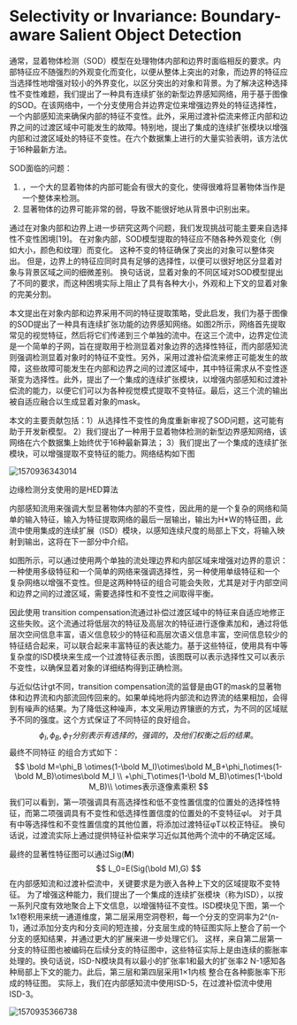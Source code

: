 # Selectivity or Invariance: Boundary-aware Salient Object Detection

通常，显着物体检测（SOD）模型在处理物体内部和边界时面临相反的要求。内部特征应不随强烈的外观变化而变化，以便从整体上突出的对象，而边界的特征应当选择性地增强对较小的外界变化，以区分突出的对象和背景。为了解决这种选择性不变性难题，我们提出了一种具有连续扩张的新型边界感知网络，用于基于图像的SOD。在该网络中，一个分支使用合并边界定位来增强边界处的特征选择性，一个内部感知流来确保内部的特征不变性。此外，采用过渡补偿流来修正内部和边界之间的过渡区域中可能发生的故障。特别地，提出了集成的连续扩张模块以增强内部和过渡区域处的特征不变性。在六个数据集上进行的大量实验表明，该方法优于16种最新方法。

SOD面临的问题：

1. ，一个大的显着物体的内部可能会有很大的变化，使得很难将显著物体当作是一个整体来检测。
2. 显著物体的边界可能非常的弱，导致不能很好地从背景中识别出来。

通过在对象内部和边界上进一步研究这两个问题，我们发现挑战可能主要来自选择性不变性困境[19]。 在对象内部，SOD模型提取的特征应不随各种外观变化（例如大小，颜色和纹理）而变化。 这种不变的特征确保了突出的对象可以整体突出。 但是，边界上的特征应同时具有足够的选择性，以便可以很好地区分显着对象与背景区域之间的细微差别。 换句话说，显着对象的不同区域对SOD模型提出了不同的要求，而这种困境实际上阻止了具有各种大小，外观和上下文的显着对象的完美分割。

本文提出在对象内部和边界采用不同的特征提取策略，受此启发，我们为基于图像的SOD提出了一种具有连续扩张功能的边界感知网络。如图2所示，网络首先提取常见的视觉特征，然后将它们传递到三个单独的流中。在这三个流中，边界定位流是一个简单的子网，旨在提取用于检测显着对象边界的选择性特征，而内部感知流则强调检测显着对象时的特征不变性。另外，采用过渡补偿流来修正可能发生的故障，这些故障可能发生在内部和边界之间的过渡区域中，其中特征需求从不变性逐渐变为选择性。此外，提出了一个集成的连续扩张模块，以增强内部感知和过渡补偿流的能力，以便它们可以为各种视觉模式提取不变特征。最后，这三个流的输出被自适应融合以生成显着对象的mask。

本文的主要贡献包括：1）从选择性不变性的角度重新审视了SOD问题，这可能有助于开发新模型。 2）我们提出了一种用于显着物体检测的新型边界感知网络，该网络在六个数据集上始终优于16种最新算法； 3）我们提出了一个集成的连续扩张模块，可以增强提取不变特征的能力。网络结构如下图

![1570936343014](C:\Users\rayshea\AppData\Roaming\Typora\typora-user-images\1570936343014.png)

边缘检测分支使用的是HED算法

内部感知流用来强调大型显著物体内部的不变性，因此用的是一个复杂的网络和简单的输入特征，输入为特征提取网络的最后一层输出，输出为H*W的特征图，此流中使用集成的连续扩展（ISD）模块，以感知连续尺度的局部上下文，将输入映射到输出，这将在下一部分中介绍。

如图所示，可以通过使用两个单独的流处理边界和内部区域来增强对边界的意识：一种使用多级特征和一个简单的网络来强调选择性，另一种使用单级特征和一个 复杂网络以增强不变性。但是这两种特征的组合可能会失败，尤其是对于内部空间和边界之间的过渡区域，需要选择性和不变性之间取得平衡。

因此使用 transition compensation流通过补偿过渡区域中的特征来自适应地修正这些失败。这个流通过将低层次的特征及高层次的特征进行逐像素加和，通过将低层次空间信息丰富，语义信息较少的特征和高层次语义信息丰富，空间信息较少的特征结合起来，可以联合起来丰富特征的表达能力。基于这些特征，使用具有中等复杂度的ISD模块来生成一个过渡特征表示图，该图既可以表示选择性又可以表示不变性，以确保显着对象的详细结构得到正确检测。

与近似估计gt不同，transition compensation流的监督是由GT的mask的显著物体和边界流和内部流回传回来的。如果单纯地将内部流和边界流的结果相加，会得到有噪声的结果。为了降低这种噪声，本文采用边界镶嵌的方式，为不同的区域赋予不同的强度。这个方式保证了不同特征的良好组合。
$$
\phi_I,\phi_B,\phi_T分别表示有选择的，强调的，及他们权衡之后的结果。
$$
最终不同特征 的组合方式如下：
$$
\bold M=\phi_B \otimes(1-\bold M_I)\otimes\bold M_B+\phi_I\otimes(1-\bold M_B)\otimes\bold M_I \\
+\phi_T\otimes(1-\bold M_B)\otimes(1-\bold M_B)\\
\otimes表示逐像素乘积
$$
我们可以看到，第一项强调具有高选择性和低不变性置信度的位置处的选择性特征，而第二项强调具有不变性和低选择性置信度的位置处的不变特征φI。 对于具有中等选择性和不变性置信度的其他位置，将添加过渡特征φT以校正特征。 换句话说，过渡流实际上通过提供特征补偿来学习近似其他两个流中的不确定区域。

最终的显著性特征图可以通过Sig(**M**)
$$
L_0=E(Sig(\bold M),G)
$$
在内部感知流和过渡补偿流中，关键要求是为嵌入各种上下文的区域提取不变特征。 为了增强这种能力，我们提出了一个集成的连续扩张模块（称为ISD），以按一系列尺度有效地聚合上下文信息，以增强特征不变性。ISD模块见下图，第一个1x1卷积用来统一通道维度，第二层采用空洞卷积，每一个分支的空洞率为2^(n-1)，通过添加分支内和分支间的短连接，分支层生成的特征图实际上整合了前一个分支的感知结果，并通过更大的扩展来进一步处理它们。 这样，来自第二层第一分支的特征图也被编码在后续分支的特征图中，这些特征实际上是由连续的膨胀率处理的。换句话说，ISD-N模块具有以最小的扩张率1和最大的扩张率2 N-1感知各种局部上下文的能力。此后，第三层和第四层采用1×1内核 整合在各种膨胀率下形成的特征图。 实际上，我们在内部感知流中使用ISD-5，在过渡补偿流中使用ISD-3。

![1570935366738](C:\Users\rayshea\AppData\Roaming\Typora\typora-user-images\1570935366738.png)

